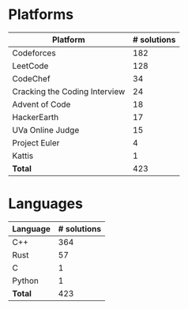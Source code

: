 # Platforms
Platform | # solutions
-------- | -----------
Codeforces | 182
LeetCode | 128
CodeChef | 34
Cracking the Coding Interview | 24
Advent of Code | 18
HackerEarth | 17
UVa Online Judge | 15
Project Euler | 4
Kattis | 1
**Total** | 423

# Languages
Language | # solutions
-------- | -----------
C++ | 364
Rust | 57
C | 1
Python | 1
**Total** | 423

